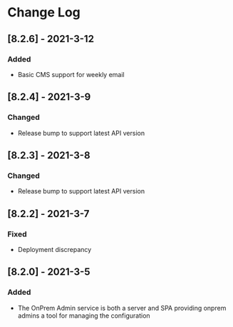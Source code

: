 # Change Log

## [8.2.6] - 2021-3-12

### Added

- Basic CMS support for weekly email

## [8.2.4] - 2021-3-9

### Changed

- Release bump to support latest API version

## [8.2.3] - 2021-3-8

### Changed

- Release bump to support latest API version

## [8.2.2] - 2021-3-7

### Fixed

- Deployment discrepancy

## [8.2.0] - 2021-3-5

### Added

- The OnPrem Admin service is both a server and SPA providing onprem admins a tool for managing the configuration
